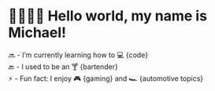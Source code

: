 # 👋🏼🧑‍💻 Hello world, my name is Michael! 

🔜  - I’m currently learning how to 💻 {code} <br>
🔙  - I used to be an 🍸 {bartender} <br>
⚡️   - Fun fact: I enjoy 🎮 {gaming}  and 🏎️ {automotive topics} <br>
